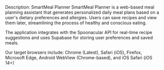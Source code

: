 Description: 
SmartMeal Planner
SmartMeal Planner is a web-based meal planning assistant that generates personalized daily meal plans based on a user's dietary preferences and allergies. Users can save recipes and view them later, streamlining the process of healthy and conscious eating.

The application integrates with the Spoonacular API for real-time recipe suggestions and uses Supabase for storing user preferences and saved meals.

Our target browsers include:
Chrome (Latest), Safari (iOS), Firefox, Microsoft Edge, Android WebView (Chrome-based), and iOS Safari (iOS 14+)

